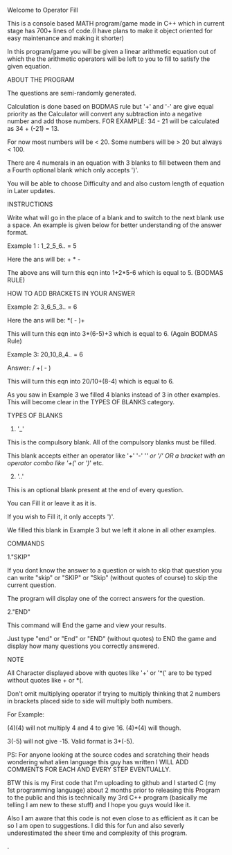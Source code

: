 Welcome to Operator Fill

This is a console based MATH program/game made in C++ which in current stage has 700+ lines of code.(I have plans to make it object oriented for easy maintenance and making it shorter)

In this program/game you will be given a linear arithmetic equation out of which the the arithmetic operators will be left to you to fill to satisfy the given equation.  


ABOUT THE PROGRAM

The questions are semi-randomly generated.

Calculation is done based on BODMAS rule but '+' and '-' are give equal priority as the Calculator will convert any subtraction into a negative number and add those numbers.
FOR EXAMPLE: 34 - 21 will be calculated as 34 + (-21) = 13.

For now most numbers will be < 20. Some numbers will be > 20 but always < 100.

There are 4 numerals in an equation with 3 blanks to fill between them and a Fourth optional blank which only accepts ')'.

You will be able to choose Difficulty and and also custom length of equation in Later updates.


INSTRUCTIONS

Write what will go in the place of a blank and to switch to the next blank use a space. An example is given below for better understanding of the answer format.


Example 1 : 1_2_5_6.. = 5

Here the ans will be: + * -

The above ans will turn this eqn into 1+2*5-6 which is equal to 5. (BODMAS RULE)


HOW TO ADD BRACKETS IN YOUR ANSWER

Example 2: 3_6_5_3.. = 6

Here the ans will be: *( - )+

This will turn this eqn into 3*(6-5)+3 which is equal to 6. (Again BODMAS Rule)

Example 3: 20_10_8_4.. = 6

Answer: / +( - )

This will turn this eqn into 20/10+(8-4) which is equal to 6.



As you saw in Example 3 we filled 4 blanks instead of 3 in other examples. This will become clear in the TYPES OF BLANKS category.


TYPES OF BLANKS

1. '_' 

This is the compulsory blank. All of the compulsory blanks must be filled.

This blank accepts either an operator like '+' '-' '*' or '/' OR a bracket with an operator combo like '+(' or ')*' etc.

2. '..'

This is an optional blank present at the end of every question.

You can Fill it or leave it as it is.

If you wish to Fill it, it only accepts ')'.

We filled this blank in Example 3 but we left it alone in all other examples.



COMMANDS

1."SKIP"

If you dont know the answer to a question or wish to skip that question you can write "skip" or "SKIP" or "Skip" (without quotes of course) to skip the current question.

The program will display one of the correct answers for the question.

2."END"

This command will End the game and view your results.

Just type "end" or "End" or "END" (without quotes) to END the game and display how many questions you correctly answered.



NOTE

All Character displayed above with quotes like '+' or '*(' are to be typed without quotes like + or *(.

Don't omit multiplying operator if trying to multiply thinking that 2 numbers in brackets placed side to side will multiply both numbers.

For Example: 

(4)(4) will not multiply 4 and 4 to give 16. (4)*(4) will though.

3(-5) will not give -15. Valid format is 3*(-5).

PS: For anyone looking at the source codes and scratching their heads wondering what alien language this guy has written I WILL ADD COMMENTS FOR EACH AND EVERY STEP EVENTUALLY.

BTW this is my First code that I'm uploading to github and I started C (my 1st programming language) about 2 months prior to releasing this Program to the public and this is technically my 3rd C++ program (basically me telling I am new to these stuff) and I hope you guys would like it.

Also I am aware that this code is not even close to as efficient as it can be so I am open to suggestions. I did this for fun and also severly underestimated the sheer time and complexity of this program.



 


.












